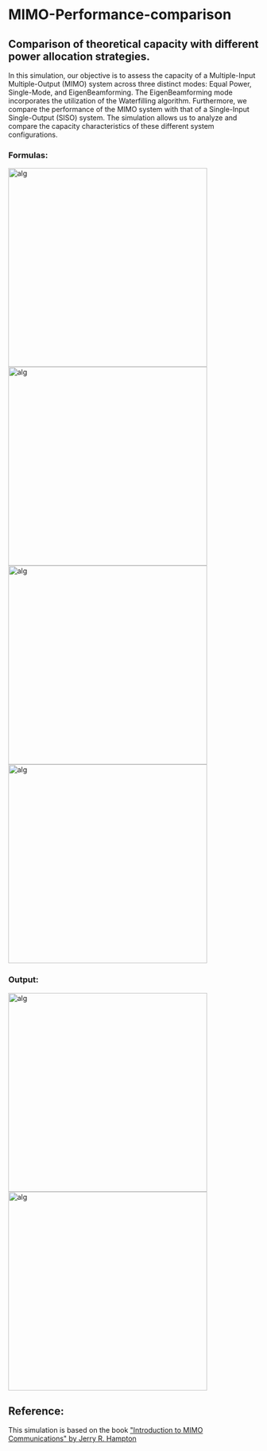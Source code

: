 # MIMO-Performance-comparison
## Comparison of theoretical capacity with different power allocation strategies.

In this simulation, our objective is to assess the capacity of a Multiple-Input Multiple-Output (MIMO) system across three distinct modes: Equal Power, Single-Mode, and EigenBeamforming. The EigenBeamforming mode incorporates the utilization of the Waterfilling algorithm. Furthermore, we compare the performance of the MIMO system with that of a Single-Input Single-Output (SISO) system. The simulation allows us to analyze and compare the capacity characteristics of these different system configurations.

### Formulas:

<img src="https://github.com/RGAlavicheh/MIMO-Performance-comparison/assets/94162828/18850be4-3999-4cd8-b9b5-7f9639fce826" alt="alg" width="400">

<img src="https://github.com/RGAlavicheh/MIMO-Performance-comparison/assets/94162828/7492fc92-b786-44e0-8fcd-5101ebd14404" alt="alg" width="400">

<img src="https://github.com/RGAlavicheh/MIMO-Performance-comparison/assets/94162828/19fadbe3-a481-4fa5-8a31-4b73b9cd1d03" alt="alg" width="400">

<img src="https://github.com/RGAlavicheh/MIMO-Performance-comparison/assets/94162828/8bb23f79-27b2-4da1-afb5-dc8579a2542e" alt="alg" width="400">

### Output:

<img src="https://github.com/RGAlavicheh/MIMO-Performance-comparison/assets/94162828/148a2a98-1af0-4260-96fa-8aa6b3e228ea" alt="alg" width="400">

<img src="https://github.com/RGAlavicheh/MIMO-Performance-comparison/assets/94162828/01c95c2b-7af6-4cfe-851a-420a95b283bc" alt="alg" width="400">

## Reference:
This simulation is based on the book ["Introduction to MIMO Communications" by Jerry R. Hampton](https://www.google.com/books/edition/Introduction_to_MIMO_Communications/Ee_CAQAAQBAJ?hl=en&gbpv=0)


